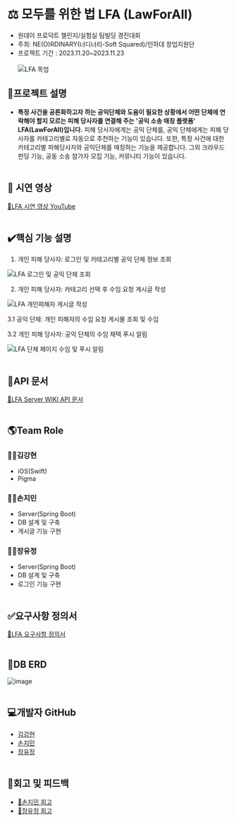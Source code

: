 # ⚖️ 모두를 위한 법 LFA (LawForAll)
* 원데이 프로덕트 챌린지/실험실 팀빌딩 경진대회 
* 주최: NE(O)RDINARY(너디너리-Soft Squared)/인하대 창업지원단
* 프로젝트 기간 : 2023.11.20~2023.11.23
 <br></br>
![LFA 목업](https://github.com/JangYouJung/LFA_Server/assets/80906691/235e8fed-7b50-422d-a3d8-d1dcd50c68d2)


## 📑프로젝트 설명
* **특정 사건을 공론화하고자 하는 공익단체와 도움이 필요한 상황에서 어떤 단체에 연락해야 할지 모르는 피해 당사자를 연결해 주는 '공익 소송 매칭 플랫폼' LFA(LawForAll)입니다.** 피해 당사자에게는 공익 단체를, 공익 단체에게는 피해 당사자를 카테고리별로 자동으로 추천하는 기능이 있습니다. 또한, 특정 사건에 대한 카테고리별 피해당사자와 공익단체를 매칭하는 기능을 제공합니다. 그외 크라우드펀딩 기능, 공동 소송 참가자 모집 기능, 커뮤니티 기능이 있습니다.
<br></br>

## 🎥 시연 영상
[🔗LFA 시연 영상 YouTube](https://youtube.com/shorts/Tj73dTwMdgQ)
<br></br>

## ✔️핵심 기능 설명
1. 개인 피해 당사자: 로그인 및 카테고리별 공익 단체 정보 조회
  
![LFA 로그인 및 공익 단체 조회](https://github.com/JangYouJung/LFA_Server/assets/80906691/be74ecad-1b94-4f1e-b713-1a2623e94705)

2. 개인 피해 당사자: 카테고리 선택 후 수임 요청 게시글 작성

![LFA 개인피해자 게시글 작성](https://github.com/JangYouJung/LFA_Server/assets/80906691/e5e7bff1-a6ba-40c1-8db0-0de0ee0f7fa5)

3.1 공익 단체: 개인 피해자의 수임 요청 게시물 조회 및 수임 

3.2 개인 피해 당사자: 공익 단체의 수임 채택 푸시 알림
 
![LFA 단체 페이지 수임 및 푸시 알림](https://github.com/JangYouJung/LFA_Server/assets/80906691/5e61e72f-9442-427c-9a11-2bf1d7c6a901)
<br></br>


## 📑API 문서
[🔗LFA Server WIKI API 문서](https://github.com/LawFA/LFA_Server/wiki)
<br></br>

## 🌎Team Role
### 🏄‍♂️김강현
* iOS(Swift)
* Pigma
### 🏄‍♂️손지민
* Server(Spring Boot)
* DB 설계 및 구축
* 게시글 기능 구현
### 🏄‍♂️장유정
* Server(Spring Boot)
* DB 설계 및 구축
* 로그인 기능 구현
<br></br>

## ✅요구사항 정의서
[🔗LFA 요구사항 정의서](https://docs.google.com/spreadsheets/d/1iApoPRtfqVF37162u12uF8QEU-VwkYGCxOrMJx8tWr8/edit#gid=0)
<br></br>

## 📙DB ERD
  ![image](https://github.com/LawFA/LFA_Server/assets/80906691/1f7a1572-5160-44d5-8c5b-6d0e08d88fba)
<br></br>

## 💻개발자 GitHub
* [김강현](https://github.com/keem-hyun)
* [손지민](https://github.com/s0nnyday)
* [장유정](https://github.com/JangYouJung)
<br></br>

## 🏢회고 및 피드백
* [🔗손지민 회고](https://velog.io/@s0nnyday/%ED%95%B4%EC%BB%A4%ED%86%A4%EC%9B%90%EB%8D%B0%EC%9D%B4%ED%94%84%EB%A1%9C%EB%8D%95%ED%8A%B8-%EC%B1%8C%EB%A6%B0%EC%A7%80-%ED%9A%8C%EA%B3%A0)
* [🔗장유정 회고](https://yuejeong.tistory.com/46)
